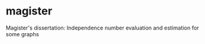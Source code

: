 magister
========

Magister's dissertation: Independence number evaluation and estimation for some graphs

